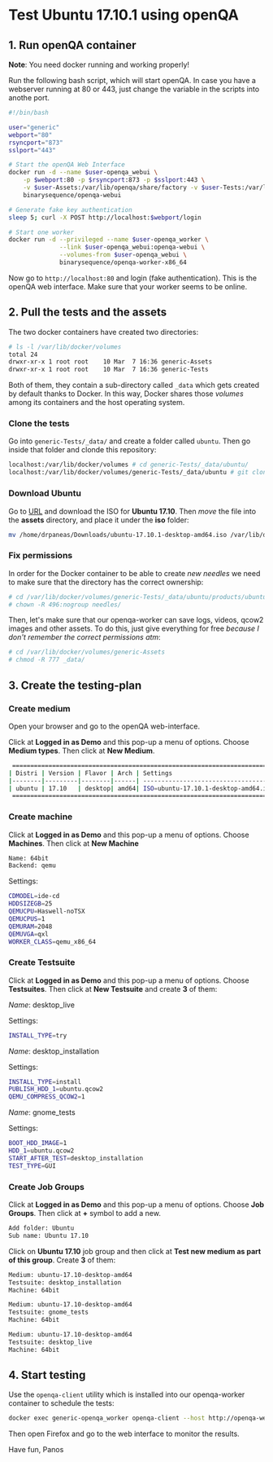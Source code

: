 # Test Ubuntu 17.10.1 using openQA

## 1. Run openQA container

**Note**: You need docker running and working properly!

Run the following bash script, which will start openQA.
In case you have a webserver running at 80 or 443, just
change the variable in the scripts into anothe port.

```bash
#!/bin/bash

user="generic"
webport="80"
rsyncport="873"
sslport="443"

# Start the openQA Web Interface
docker run -d --name $user-openqa_webui \
    -p $webport:80 -p $rsyncport:873 -p $sslport:443 \
    -v $user-Assets:/var/lib/openqa/share/factory -v $user-Tests:/var/lib/openqa/share/tests \
    binarysequence/openqa-webui

# Generate fake key authentication
sleep 5; curl -X POST http://localhost:$webport/login

# Start one worker
docker run -d --privileged --name $user-openqa_worker \
              --link $user-openqa_webui:openqa-webui \
              --volumes-from $user-openqa_webui \
              binarysequence/openqa-worker-x86_64
```

Now go to `http://localhost:80` and login (fake authentication).
This is the openQA web interface. Make sure that your worker
seems to be online.


## 2. Pull the tests and the assets

The two docker containers have created two directories:

```bash
# ls -l /var/lib/docker/volumes
total 24
drwxr-xr-x 1 root root    10 Mar  7 16:36 generic-Assets
drwxr-xr-x 1 root root    10 Mar  7 16:36 generic-Tests
```

Both of them, they contain a sub-directory called `_data`
which gets created by default thanks to Docker. In this
way, Docker shares those *volumes* among its containers
and the host operating system.


### Clone the tests

Go into `generic-Tests/_data/` and create a folder called `ubuntu`.
Then go inside that folder and clonde this repository:

```bash
localhost:/var/lib/docker/volumes # cd generic-Tests/_data/ubuntu/
localhost:/var/lib/docker/volumes/generic-Tests/_data/ubuntu # git clone https://github.com/drpaneas/ubuntu_qa
```

### Download Ubuntu

Go to [URL](https://www.ubuntu.com/desktop/1710) and download
the ISO for **Ubuntu 17.10**. Then *move* the file into the
**assets** directory, and place it under the **iso** folder:

```bash
mv /home/drpaneas/Downloads/ubuntu-17.10.1-desktop-amd64.iso /var/lib/docker/volumes/generic-Assets/_data/iso
```

### Fix permissions

In order for the Docker container to be able to create *new needles*
we need to make sure that the directory has the correct ownership:

```bash
# cd /var/lib/docker/volumes/generic-Tests/_data/ubuntu/products/ubuntu
# chown -R 496:nogroup needles/
```

Then, let's make sure that our openqa-worker can save logs, videos,
qcow2 images and other assets. To do this, just give everything
for free *because I don't remember the correct permissions atm*:

```bash
# cd /var/lib/docker/volumes/generic-Assets
# chmod -R 777 _data/
```

## 3. Create the testing-plan

### Create medium

Open your browser and go to the openQA web-interface.

Click at **Logged in as Demo** and this pop-up a menu of options.
Choose **Medium types**. Then click at **New Medium**.

```bash
 =========================================================================
| Distri | Version | Flavor | Arch | Settings                             |
|--------|---------|--------|------| -------------------------------------|
| ubuntu | 17.10   | desktop| amd64| ISO=ubuntu-17.10.1-desktop-amd64.iso |
 =========================================================================
```

### Create machine

Click at **Logged in as Demo** and this pop-up a menu of options.
Choose **Machines**. Then click at **New Machine**

```bash
Name: 64bit
Backend: qemu
```

Settings:

```bash
CDMODEL=ide-cd
HDDSIZEGB=25
QEMUCPU=Haswell-noTSX
QEMUCPUS=1
QEMURAM=2048
QEMUVGA=qxl
WORKER_CLASS=qemu_x86_64
```

### Create Testsuite

Click at **Logged in as Demo** and this pop-up a menu of options.
Choose **Testsuites**. Then click at **New Testsuite** and create
**3** of them:

*Name*: desktop_live

Settings:

```bash
INSTALL_TYPE=try
```

*Name*: desktop_installation

Settings:

```bash
INSTALL_TYPE=install
PUBLISH_HDD_1=ubuntu.qcow2
QEMU_COMPRESS_QCOW2=1
```

*Name*: gnome_tests

Settings:

```bash
BOOT_HDD_IMAGE=1
HDD_1=ubuntu.qcow2
START_AFTER_TEST=desktop_installation
TEST_TYPE=GUI
```

### Create Job Groups

Click at **Logged in as Demo** and this pop-up a menu of options.
Choose **Job Groups**. Then click at **+** symbol to add a new.

```bash
Add folder: Ubuntu
Sub name: Ubuntu 17.10
```

Click on **Ubuntu 17.10** job group and then click at
**Test new medium as part of this group**. Create **3** of them:

```bash
Medium: ubuntu-17.10-desktop-amd64
Testsuite: desktop_installation
Machine: 64bit
```
```bash
Medium: ubuntu-17.10-desktop-amd64
Testsuite: gnome_tests
Machine: 64bit
```
```bash
Medium: ubuntu-17.10-desktop-amd64
Testsuite: desktop_live
Machine: 64bit
```

## 4. Start testing

Use the `openqa-client` utility which is installed into our
openqa-worker container to schedule the tests:

```bash
docker exec generic-openqa_worker openqa-client --host http://openqa-webui isos post DISTRI=ubuntu VERSION=17.10 FLAVOR=desktop ARCH=amd64
```

Then open Firefox and go to the web interface
to monitor the results.




Have fun,
Panos
